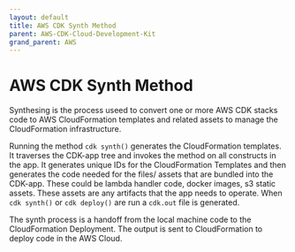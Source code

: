 ```yaml
---
layout: default
title: AWS CDK Synth Method
parent: AWS-CDK-Cloud-Development-Kit
grand_parent: AWS
---
```


# AWS CDK Synth Method

Synthesing is the process useed to convert one or more AWS CDK stacks code to AWS CloudFormation templates and related assets to manage the CloudFormation infrastructure.

Running the method `cdk synth()` generates the CloudFormation templates. It traverses the CDK-app tree and invokes the method on all constructs in the app. It generates unique IDs for the CloudFormation Templates and then generates the code needed for the files/ assets that are bundled into the CDK-app. These could be lambda handler code, docker images, s3 static assets. These assets are any artifacts that the app needs to operate. When `cdk synth()` or `cdk deploy()` are run a `cdk.out` file is generated.

The synth process is a handoff from the local machine code to the CloudFormation Deployment. The output is sent to CloudFormation to deploy code in the AWS Cloud.
